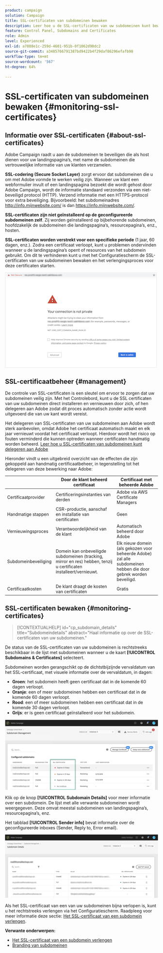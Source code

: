 ```yaml
---
product: campaign
solution: Campaign
title: SSL-certificaten van subdomeinen bewaken
description: Leer hoe u de SSL-certificaten van uw subdomeinen kunt bewaken
feature: Control Panel, Subdomains and Certificates
role: Admin
level: Experienced
exl-id: a7888e1c-259d-4601-951b-0f1062d90dc2
source-git-commit: a3485766791387bd9422b4f29daf86296efafb98
workflow-type: tm+mt
source-wordcount: '567'
ht-degree: 64%

---
```


# SSL-certificaten van subdomeinen bewaken {#monitoring-ssl-certificates}

## Informatie over SSL-certificaten {#about-ssl-certificates}

Adobe Campaign raadt u aan de subdomeinen te beveiligen die als host dienen voor uw landingspagina’s, met name de subdomeinen die vertrouwelijke informatie van uw klanten verzamelen.

**SSL-codering (Secure Socket Layer)** zorgt ervoor dat subdomeinen die u om met Adobe vormde te werken veilig zijn. Wanneer uw klant een webformulier invult of een landingspagina bezoekt die wordt gehost door Adobe Campaign, wordt de informatie standaard verzonden via een niet-beveiligd protocol (HTTP). Verzend informatie met een HTTPS-protocol voor extra beveiliging. Bijvoorbeeld: het subdomeinadres http://info.mijnwebsite.com/ is dan https://info.mijnwebsite.com/.

**SSL-certificaten zijn niet geïnstalleerd op de geconfigureerde subdomeinen zelf**. Zij worden geïnstalleerd op bijbehorende subdomeinen, hoofdzakelijk de subdomeinen die landingspagina’s, resourcepagina’s, enz., hosten.

**SSL-certificaten worden verstrekt voor een specifieke periode** (1 jaar, 60 dagen, enz.). Zodra een certificaat verloopt, kunt u problemen ondervinden wanneer u de landingspagina’s opent of resources van het subdomein gebruikt. Om dit te verhinderen kunt u met het Configuratiescherm de SSL-certificaten van uw subdomeinen bewaken en het verlengingsproces voor deze certificaten starten.

![](assets/no_certificate.png)

## SSL-certificaatbeheer {#management}

De controle van SSL-certificaten is een sleutel om ervoor te zorgen dat uw subdomeinen veilig zijn. Met het Controlebord, kunt u de SSL certificaten van uw subdomeinen direct installeren en vernieuwen door zich, of hen delegeren aan Adobe zodat dit proces automatisch zonder actie wordt uitgevoerd die van uw kant wordt vereist.

Het delegeren van SSL-certificaten van uw subdomeinen aan Adobe wordt sterk aanbevolen, omdat Adobe het certificaat automatisch maakt en elk jaar vernieuwt voordat het certificaat verloopt. Hierdoor wordt het risico op fouten verminderd die kunnen optreden wanneer certificaten handmatig worden beheerd. [Leer hoe u SSL-certificaten van subdomeinen kunt delegeren aan Adobe](delegate-ssl.md)

Hieronder vindt u een uitgebreid overzicht van de effecten die zijn gekoppeld aan handmatig certificaatbeheer, in tegenstelling tot het delegeren van deze bewerking naar Adobe:

|       | Door de klant beheerd certificaat | Certificaat met beheerde Adobe |
|  ---  |  ---  |  ---  |
| Certificaatprovider | Certificeringsinstanties van derden | Adobe via AWS Certificate Managers |
| Handmatige stappen | CSR-productie, aanschaf en installatie van certificaten | Geen |
| Vernieuwingsproces | Verantwoordelijkheid van de klant | Automatisch beheerd door Adobe |
| Subdomeinbeveiliging | Domein kan onbeveiligde subdomeinen (tracking, mirror en res) hebben, tenzij u certificaten installeert/vernieuwt. | Elk nieuw domein (als gekozen voor beheerde Adobe) zal alle subdomeinen hebben die door gebrek worden beveiligd. |
| Certificaatkosten | De klant draagt de kosten van certificaten | Gratis |

## SSL-certificaten bewaken {#monitoring-certificates}

>[!CONTEXTUALHELP]
>id="cp_subdomain_details"
>title="Subdomeindetails"
>abstract="Haal informatie op over de SSL-certificaten van uw subdomeinen."

De status van de SSL-certificaten van uw subdomeinen is rechtstreeks beschikbaar in de lijst met subdomeinen wanneer u de kaart **[!UICONTROL Subdomains & Certificates]** selecteert.

Subdomeinen worden gerangschikt op de dichtstbijzijnde vervaldatum van het SSL-certificaat, met visuele informatie over de vervaldatum, in dagen:

* **Groen**: het subdomein heeft geen certificaat dat in de komende 60 dagen verloopt.
* **Oranje**: een of meer subdomeinen hebben een certificaat dat in de komende 60 dagen verloopt.
* **Rood**: een of meer subdomeinen hebben een certificaat dat in de komende 30 dagen verloopt.
* **Grijs**: er is geen certificaat geïnstalleerd voor het subdomein.

![](assets/subdomains_list.png)

Klik op de knop **[!UICONTROL Subdomain Details]** voor meer informatie over een subdomein.
De lijst met alle verwante subdomeinen wordt weergegeven. Deze omvat meestal subdomeinen van landingspagina’s, resourcepagina’s, enz.

Het tabblad **[!UICONTROL Sender info]** bevat informatie over de geconfigureerde inboxes (Sender, Reply to, Error email).

![](assets/subdomain_details.png)

Als het SSL-certificaat van een van uw subdomeinen bijna verlopen is, kunt u het rechtstreeks verlengen via het Configuratiescherm. Raadpleeg voor meer informatie deze sectie: [Het SSL-certificaat van een subdomein verlengen](../../subdomains-certificates/using/renewing-subdomain-certificate.md).

**Verwante onderwerpen:**

* [Het SSL-certificaat van een subdomein verlengen](../../subdomains-certificates/using/renewing-subdomain-certificate.md)
* [Branding van subdomeinen](../../subdomains-certificates/using/subdomains-branding.md)
